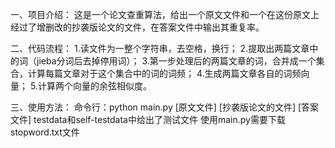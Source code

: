 一、项目介绍：
这是一个论文查重算法，给出一个原文文件和一个在这份原文上经过了增删改的抄袭版论文的文件，在答案文件中输出其重复率。

二、代码流程：
1.读文件为一整个字符串，去空格，换行；
2.提取出两篇文章中的词（jieba分词后去掉停用词）；
3.第一步处理后的两篇文章的词，合并成一个集合，计算每篇文章对于这个集合中的词的词频；
4.生成两篇文章各自的词频向量；
5.计算两个向量的余弦相似度。

三、使用方法：
命令行：python main.py [原文文件] [抄袭版论文的文件] [答案文件]
testdata和self-testdata中给出了测试文件
使用main.py需要下载stopword.txt文件
 
